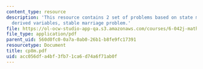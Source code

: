 ```yaml
---
content_type: resource
description: 'This resource contains 2 set of problems based on state machines II:
  derived variables, stable marriage problem.'
file: https://ol-ocw-studio-app-qa.s3.amazonaws.com/courses/6-042j-mathematics-for-computer-science-fall-2005/acc056dfa4bf3fb71ca6d74a6f71ab0f_cp8m.pdf
file_type: application/pdf
parent_uid: 560d0fc0-0a7a-0ab0-26b1-b8fe9fc17391
resourcetype: Document
title: cp8m.pdf
uid: acc056df-a4bf-3fb7-1ca6-d74a6f71ab0f
---
```

